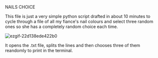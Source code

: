 NAILS CHOICE

This file is just a very simple python script drafted in about 10 minutes to cycle through a file of all my fiance's nail colours and select three random ones so she has a completely random choice each time.


![ezgif-22d138ede422b0](https://github.com/user-attachments/assets/33ddccff-c7df-45a2-8e92-3374c8d17f6a)


It opens the .txt file, splits the lines and then chooses three of them reandomly to print in the terminal.
